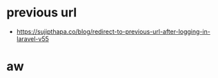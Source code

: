 
# previous url

* https://sujipthapa.co/blog/redirect-to-previous-url-after-logging-in-laravel-v55

# aw
